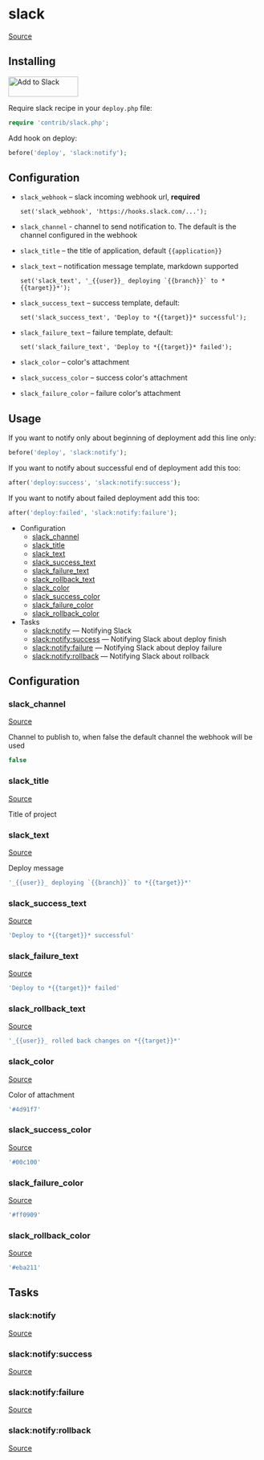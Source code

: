 <!-- DO NOT EDIT THIS FILE! -->
<!-- Instead edit contrib/slack.php -->
<!-- Then run bin/docgen -->

# slack

[Source](/contrib/slack.php)


## Installing

<a href="https://slack.com/oauth/authorize?&client_id=113734341365.225973502034&scope=incoming-webhook"><img alt="Add to Slack" height="40" width="139" src="https://platform.slack-edge.com/img/add_to_slack.png" srcset="https://platform.slack-edge.com/img/add_to_slack.png 1x, https://platform.slack-edge.com/img/add_to_slack@2x.png 2x" /></a>

Require slack recipe in your `deploy.php` file:

```php
require 'contrib/slack.php';
```

Add hook on deploy:

```php
before('deploy', 'slack:notify');
```

## Configuration

- `slack_webhook` – slack incoming webhook url, **required**
  ```
  set('slack_webhook', 'https://hooks.slack.com/...');
  ```
- `slack_channel` - channel to send notification to. The default is the channel configured in the webhook
- `slack_title` – the title of application, default `{{application}}`
- `slack_text` – notification message template, markdown supported
  ```
  set('slack_text', '_{{user}}_ deploying `{{branch}}` to *{{target}}*');
  ```
- `slack_success_text` – success template, default:
  ```
  set('slack_success_text', 'Deploy to *{{target}}* successful');
  ```
- `slack_failure_text` – failure template, default:
  ```
  set('slack_failure_text', 'Deploy to *{{target}}* failed');
  ```

- `slack_color` – color's attachment
- `slack_success_color` – success color's attachment
- `slack_failure_color` – failure color's attachment

## Usage

If you want to notify only about beginning of deployment add this line only:

```php
before('deploy', 'slack:notify');
```

If you want to notify about successful end of deployment add this too:

```php
after('deploy:success', 'slack:notify:success');
```

If you want to notify about failed deployment add this too:

```php
after('deploy:failed', 'slack:notify:failure');
```



* Configuration
  * [slack_channel](#slack_channel)
  * [slack_title](#slack_title)
  * [slack_text](#slack_text)
  * [slack_success_text](#slack_success_text)
  * [slack_failure_text](#slack_failure_text)
  * [slack_rollback_text](#slack_rollback_text)
  * [slack_color](#slack_color)
  * [slack_success_color](#slack_success_color)
  * [slack_failure_color](#slack_failure_color)
  * [slack_rollback_color](#slack_rollback_color)
* Tasks
  * [slack:notify](#slacknotify) — Notifying Slack
  * [slack:notify:success](#slacknotifysuccess) — Notifying Slack about deploy finish
  * [slack:notify:failure](#slacknotifyfailure) — Notifying Slack about deploy failure
  * [slack:notify:rollback](#slacknotifyrollback) — Notifying Slack about rollback

## Configuration
### slack_channel
[Source](https://github.com/deployphp/deployer/search?q=%22slack_channel%22+in%3Afile+language%3Aphp+path%3Acontrib+filename%3Aslack.php)

Channel to publish to, when false the default channel the webhook will be used

```php title="Default value"
false
```


### slack_title
[Source](https://github.com/deployphp/deployer/search?q=%22slack_title%22+in%3Afile+language%3Aphp+path%3Acontrib+filename%3Aslack.php)

Title of project



### slack_text
[Source](https://github.com/deployphp/deployer/search?q=%22slack_text%22+in%3Afile+language%3Aphp+path%3Acontrib+filename%3Aslack.php)

Deploy message

```php title="Default value"
'_{{user}}_ deploying `{{branch}}` to *{{target}}*'
```


### slack_success_text
[Source](https://github.com/deployphp/deployer/search?q=%22slack_success_text%22+in%3Afile+language%3Aphp+path%3Acontrib+filename%3Aslack.php)



```php title="Default value"
'Deploy to *{{target}}* successful'
```


### slack_failure_text
[Source](https://github.com/deployphp/deployer/search?q=%22slack_failure_text%22+in%3Afile+language%3Aphp+path%3Acontrib+filename%3Aslack.php)



```php title="Default value"
'Deploy to *{{target}}* failed'
```


### slack_rollback_text
[Source](https://github.com/deployphp/deployer/search?q=%22slack_rollback_text%22+in%3Afile+language%3Aphp+path%3Acontrib+filename%3Aslack.php)



```php title="Default value"
'_{{user}}_ rolled back changes on *{{target}}*'
```


### slack_color
[Source](https://github.com/deployphp/deployer/search?q=%22slack_color%22+in%3Afile+language%3Aphp+path%3Acontrib+filename%3Aslack.php)

Color of attachment

```php title="Default value"
'#4d91f7'
```


### slack_success_color
[Source](https://github.com/deployphp/deployer/search?q=%22slack_success_color%22+in%3Afile+language%3Aphp+path%3Acontrib+filename%3Aslack.php)



```php title="Default value"
'#00c100'
```


### slack_failure_color
[Source](https://github.com/deployphp/deployer/search?q=%22slack_failure_color%22+in%3Afile+language%3Aphp+path%3Acontrib+filename%3Aslack.php)



```php title="Default value"
'#ff0909'
```


### slack_rollback_color
[Source](https://github.com/deployphp/deployer/search?q=%22slack_rollback_color%22+in%3Afile+language%3Aphp+path%3Acontrib+filename%3Aslack.php)



```php title="Default value"
'#eba211'
```



## Tasks
### slack:notify
[Source](https://github.com/deployphp/deployer/search?q=%22slack%3Anotify%22+in%3Afile+language%3Aphp+path%3Acontrib+filename%3Aslack.php)




### slack:notify:success
[Source](https://github.com/deployphp/deployer/search?q=%22slack%3Anotify%3Asuccess%22+in%3Afile+language%3Aphp+path%3Acontrib+filename%3Aslack.php)




### slack:notify:failure
[Source](https://github.com/deployphp/deployer/search?q=%22slack%3Anotify%3Afailure%22+in%3Afile+language%3Aphp+path%3Acontrib+filename%3Aslack.php)




### slack:notify:rollback
[Source](https://github.com/deployphp/deployer/search?q=%22slack%3Anotify%3Arollback%22+in%3Afile+language%3Aphp+path%3Acontrib+filename%3Aslack.php)




